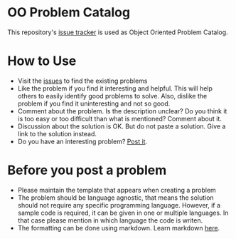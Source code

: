 # OO Problem Catalog
This repository's [issue tracker](https://github.com/iut-cse/oo-problem-catalog/issues) is used as Object Oriented Problem Catalog.

# How to Use
* Visit the [issues](https://github.com/iut-cse/oo-problem-catalog/issues) to find the existing problems
* Like the problem if you find it interesting and helpful. This will help others to easily identify good problems to solve. Also, dislike the problem if you find it uninteresting and not so good.
* Comment about the problem. Is the description unclear? Do you think it is too easy or too difficult than what is mentioned? Comment about it.
* Discussion about the solution is OK. But do not paste a solution. Give a link to the solution instead.
* Do you have an interesting problem? [Post it](https://github.com/iut-cse/oo-problem-catalog/issues/new).

# Before you post a problem
* Please maintain the template that appears when creating a problem
* The problem should be language agnostic, that means the solution should not require any specific programming language. However, if a sample code is required, it can be given in one or multiple languages. In that case please mention in which language the code is writen.
* The formatting can be done using markdown. Learn markdown [here](https://guides.github.com/features/mastering-markdown/).
